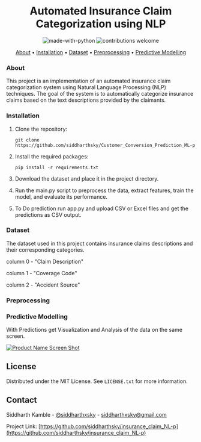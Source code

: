 
<h1 align="center">Automated Insurance Claim Categorization using NLP</h1>

<p align="center">
  <img src="https://img.shields.io/badge/Made%20with-Python-1f425f.svg" alt="made-with-python">
  <img src="https://img.shields.io/badge/contributions-welcome-brightgreen.svg?style=flat" alt="contributions welcome">
</p>

<p align="center">
  <a href="#about">About</a> •
  <a href="#installation">Installation</a> •
  <a href="#dataset">Dataset</a> •
  <a href="#preprocessing">Preprocessing</a> •
  <a href="#Model">Predictive Modelling</a> 
</p>


### About
This project is an implementation of an automated insurance claim categorization system using Natural Language Processing (NLP) techniques. The goal of the system is to automatically categorize insurance claims based on the text descriptions provided by the claimants.

### Installation
1. Clone the repository:

    `git clone https://github.com/siddharthsky/Customer_Conversion_Prediction_ML-p`

2. Install the required packages:

    `pip install -r requirements.txt`
3. Download the dataset and place it in the project directory.
4. Run the main.py script to preprocess the data, extract features, train the model, and evaluate its performance.
5. To Do prediction run app.py and upload CSV or Excel files and get the predictions as CSV output.

### Dataset
The dataset used in this project contains insurance claims descriptions and their corresponding categories.

column 0 - "Claim Description"

column 1 - "Coverage Code"
  
column 2 - "Accident Source"


### Preprocessing


### Predictive Modelling


With Predictions get Visualization and Analysis of the data on the same screen.

[![Product Name Screen Shot][product-screenshot]](https://example.com)

<!-- LICENSE -->
## License

Distributed under the MIT License. See `LICENSE.txt` for more information.




<!-- CONTACT -->
## Contact

Siddharth Kamble - [@siddharthxsky](https://twitter.com/siddharthxsky) - siddharthxsky@gmail.com

Project Link: [https://github.com/siddharthsky/insurance_claim_NL-p](https://github.com/siddharthsky/insurance_claim_NL-p)


[product-screenshot]: https://i.imgur.com/fGCUcMPl.png
